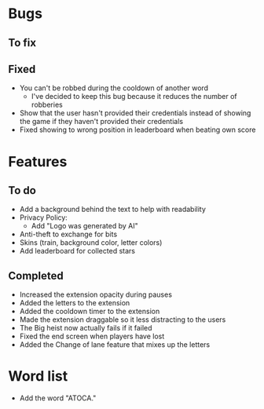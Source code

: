 # Bugs
## To fix

## Fixed
- You can't be robbed during the cooldown of another word
    - I've decided to keep this bug because it reduces the number of robberies
- Show that the user hasn't provided their credentials instead of showing the game if they haven't provided their credentials
- Fixed showing to wrong position in leaderboard when beating own score

# Features
## To do
- Add a background behind the text to help with readability
- Privacy Policy:
    - Add "Logo was generated by AI"
- Anti-theft to exchange for bits
- Skins (train, background color, letter colors)
- Add leaderboard for collected stars

## Completed
- Increased the extension opacity during pauses
- Added the letters to the extension
- Added the cooldown timer to the extension
- Made the extension draggable so it less distracting to the users
- The Big heist now actually fails if it failed
- Fixed the end screen when players have lost
- Added the Change of lane feature that mixes up the letters

# Word list
- Add the word "ATOCA."
